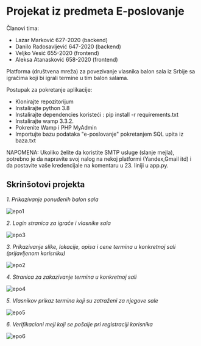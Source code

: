# Projekat iz predmeta E-poslovanje


Članovi tima:
- Lazar Marković 627-2020 (backend)
- Danilo Radosavljević 647-2020 (backend)
- Veljko Vesić 655-2020 (frontend)
- Aleksa Atanasković 658-2020 (frontend)

Platforma (društvena mreža) za povezivanje vlasnika balon sala iz Srbije sa igračima koji bi igrali termine u tim balon salama.

Postupak za pokretanje aplikacije:
- Klonirajte repozitorijum
- Instalirajte python 3.8
- Instalirajte dependencies koristeći : pip install -r requirements.txt
- Instalirajte wamp 3.3.2.
- Pokrenite Wamp i PHP MyAdmin
- Importujte bazu podataka "e-poslovanje" pokretanjem SQL upita iz baza.txt

NAPOMENA: Ukoliko želite da koristite SMTP usluge (slanje mejla), potrebno je da napravite svoj nalog na nekoj platformi (Yandex,Gmail itd) i da postavite vaše kredencijale na komentaru u 23. liniji u app.py.

## Skrinšotovi projekta

<em>1. Prikazivanje ponuđenih balon sala</em>

![epo1](https://github.com/daniloradosavljevic/terminisrbijaprojekat/assets/57499647/8ada7a41-06f6-462b-9ac2-191c15c68dcc)

<em>2. Login stranica za igrače i vlasnike sala</em>

![epo3](https://github.com/daniloradosavljevic/terminisrbijaprojekat/assets/57499647/f58bdb0b-6147-4b12-a407-62ef2b63cfce)

<em>3. Prikazivanje slike, lokacije, opisa i cene termina u konkretnoj sali (prijavljenom korisniku)</em>

![epo2](https://github.com/daniloradosavljevic/terminisrbijaprojekat/assets/57499647/5706d22a-c6ec-4966-97eb-7a7b0f05063e)

<em>4. Stranica za zakazivanje termina u konkretnoj sali</em>

![epo4](https://github.com/daniloradosavljevic/terminisrbijaprojekat/assets/57499647/4a48a57c-1b7a-4c2f-8d82-1dcb96ef2674)

<em>5. Vlasnikov prikaz termina koji su zatraženi za njegove sale </em>

![epo5](https://github.com/daniloradosavljevic/terminisrbijaprojekat/assets/57499647/0a000732-afbf-4d6d-bfe9-fd4440d601c7)

<em>6. Verifikacioni mejl koji se pošalje pri registraciji korisnika</em>

![epo6](https://github.com/daniloradosavljevic/terminisrbijaprojekat/assets/57499647/b264accd-1e3c-4599-916f-29232a3b1011)



